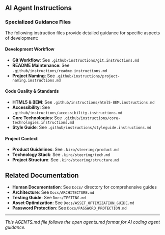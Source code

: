 ## AI Agent Instructions

### Specialized Guidance Files

The following instruction files provide detailed guidance for specific aspects of development:

#### Development Workflow

- **Git Workflow**: See `.github/instructions/git.instructions.md`
- **README Maintenance**: See `.github/instructions/readme.instructions.md`
- **Project Naming**: See `.github/instructions/project-naming.instructions.md`

#### Code Quality & Standards

- **HTML5 & BEM**: See `.github/instructions/html5-BEM.instructions.md`
- **Accessibility**: See `.github/instructions/accessibility.instructions.md`
- **Core Technologies**: See `.github/instructions/core-technologies.instructions.md`
- **Style Guide**: See `.github/instructions/styleguide.instructions.md`

#### Project Context

- **Product Guidelines**: See `.kiro/steering/product.md`
- **Technology Stack**: See `.kiro/steering/tech.md`
- **Project Structure**: See `.kiro/steering/structure.md`

## Related Documentation

- **Human Documentation**: See `Docs/` directory for comprehensive guides
- **Architecture**: See `Docs/ARCHITECTURE.md`
- **Testing Guide**: See `Docs/TESTING.md`
- **Asset Optimization**: See `Docs/ASSET_OPTIMIZATION_GUIDE.md`
- **Password Protection**: See `Docs/PASSWORD_PROTECTION.md`

---

_This AGENTS.md file follows the open agents.md format for AI coding agent guidance._
